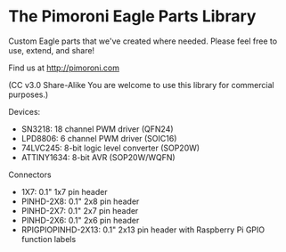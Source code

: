 The Pimoroni Eagle Parts Library
================================

Custom Eagle parts that we've created where needed. Please feel free to use, extend, and share!

Find us at http://pimoroni.com

(CC v3.0 Share-Alike You are welcome to use this library for commercial purposes.)

Devices:

- SN3218: 18 channel PWM driver (QFN24)
- LPD8806: 6 channel PWM driver (SOIC16)
- 74LVC245: 8-bit logic level converter (SOP20W)
- ATTINY1634: 8-bit AVR (SOP20W/WQFN)

Connectors

- 1X7: 0.1" 1x7 pin header
- PINHD-2X8: 0.1" 2x8 pin header
- PINHD-2X7: 0.1" 2x7 pin header
- PINHD-2X6: 0.1" 2x6 pin header
- RPIGPIOPINHD-2X13: 0.1" 2x13 pin header with Raspberry Pi GPIO function labels
